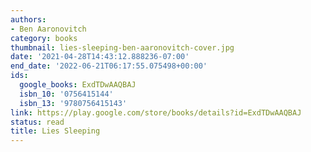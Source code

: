 ```yaml
---
authors:
- Ben Aaronovitch
category: books
thumbnail: lies-sleeping-ben-aaronovitch-cover.jpg
date: '2021-04-28T14:43:12.888236-07:00'
end_date: '2022-06-21T06:17:55.075498+00:00'
ids:
  google_books: ExdTDwAAQBAJ
  isbn_10: '0756415144'
  isbn_13: '9780756415143'
link: https://play.google.com/store/books/details?id=ExdTDwAAQBAJ
status: read
title: Lies Sleeping
---
```

